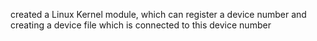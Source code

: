 created a Linux Kernel module, which can register a device number and creating a device file which is connected to this device number
